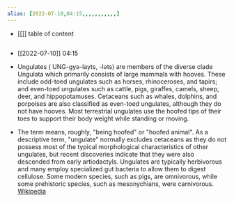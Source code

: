 ```yaml
---
alias: [2022-07-10,04:15,,,,,,,,,,,]
---
```

- [[]]
table of content
```toc
```

- [[2022-07-10]] 04:15
- Ungulates ( UNG-gyə-layts, -⁠ləts) are members of the diverse clade Ungulata which primarily consists of large mammals with hooves. These include odd-toed ungulates such as horses, rhinoceroses, and tapirs; and even-toed ungulates such as cattle, pigs, giraffes, camels, sheep, deer, and hippopotamuses. Cetaceans such as whales, dolphins, and porpoises are also classified as even-toed ungulates, although they do not have hooves. Most terrestrial ungulates use the hoofed tips of their toes to support their body weight while standing or moving.

- The term means, roughly, "being hoofed" or "hoofed animal". As a descriptive term, "ungulate" normally excludes cetaceans as they do not possess most of the typical morphological characteristics of other ungulates, but recent discoveries indicate that they were also descended from early artiodactyls. Ungulates are typically herbivorous and many employ specialized gut bacteria to allow them to digest cellulose. Some modern species, such as pigs, are omnivorous, while some prehistoric species, such as mesonychians, were carnivorous.
[Wikipedia](https://en.wikipedia.org/wiki/Ungulate)
